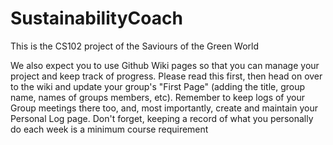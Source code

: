 # SustainabilityCoach
This is the CS102 project of the Saviours of the Green World

We also expect you to use Github Wiki pages so that you can manage your project and keep
track of progress. Please read this first, then head on over to the wiki and update your
group's "First Page" (adding the title, group name, names of groups members, etc).
Remember to keep logs of your Group meetings there too, and, most importantly, create and
maintain your Personal Log page. Don't forget, keeping a record of what you personally do
each week is a minimum course requirement

